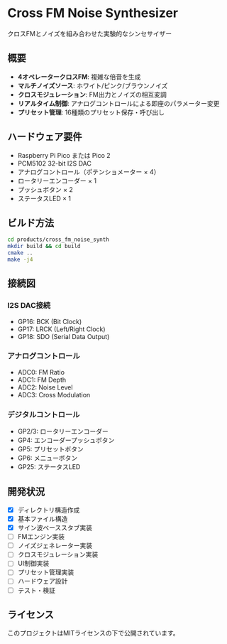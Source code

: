# Cross FM Noise Synthesizer

クロスFMとノイズを組み合わせた実験的なシンセサイザー

## 概要

- **4オペレータークロスFM**: 複雑な倍音を生成
- **マルチノイズソース**: ホワイト/ピンク/ブラウンノイズ
- **クロスモジュレーション**: FM出力とノイズの相互変調
- **リアルタイム制御**: アナログコントロールによる即座のパラメーター変更
- **プリセット管理**: 16種類のプリセット保存・呼び出し

## ハードウェア要件

- Raspberry Pi Pico または Pico 2
- PCM5102 32-bit I2S DAC
- アナログコントロール（ポテンショメーター × 4）
- ロータリーエンコーダー × 1
- プッシュボタン × 2
- ステータスLED × 1

## ビルド方法

```bash
cd products/cross_fm_noise_synth
mkdir build && cd build
cmake ..
make -j4
```

## 接続図

### I2S DAC接続
- GP16: BCK (Bit Clock)
- GP17: LRCK (Left/Right Clock)  
- GP18: SDO (Serial Data Output)

### アナログコントロール
- ADC0: FM Ratio
- ADC1: FM Depth
- ADC2: Noise Level
- ADC3: Cross Modulation

### デジタルコントロール
- GP2/3: ロータリーエンコーダー
- GP4: エンコーダープッシュボタン
- GP5: プリセットボタン
- GP6: メニューボタン
- GP25: ステータスLED

## 開発状況

- [x] ディレクトリ構造作成
- [x] 基本ファイル構造
- [x] サイン波ベーススタブ実装
- [ ] FMエンジン実装
- [ ] ノイズジェネレーター実装
- [ ] クロスモジュレーション実装
- [ ] UI制御実装
- [ ] プリセット管理実装
- [ ] ハードウェア設計
- [ ] テスト・検証

## ライセンス

このプロジェクトはMITライセンスの下で公開されています。